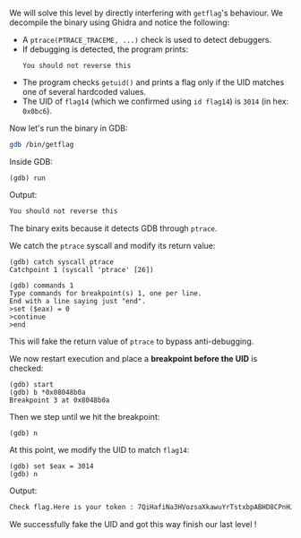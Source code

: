 We will solve this level by directly interfering with `getflag`'s behaviour.
We decompile the binary using Ghidra and notice the following:
- A `ptrace(PTRACE_TRACEME, ...)` check is used to detect debuggers.
- If debugging is detected, the program prints:
  ```
  You should not reverse this
  ```
- The program checks `getuid()` and prints a flag only if the UID matches one of several hardcoded values.
- The UID of `flag14` (which we confirmed using `id flag14`) is `3014` (in hex: `0x0bc6`).

Now let's run the binary in GDB:
```bash
gdb /bin/getflag
```
Inside GDB:
```gdb
(gdb) run
```
Output:
```bash
You should not reverse this
```
The binary exits because it detects GDB through `ptrace`.

We catch the `ptrace` syscall and modify its return value:
```gdb
(gdb) catch syscall ptrace
Catchpoint 1 (syscall 'ptrace' [26])

(gdb) commands 1
Type commands for breakpoint(s) 1, one per line.
End with a line saying just "end".
>set ($eax) = 0
>continue
>end
```
This will fake the return value of `ptrace` to bypass anti-debugging.

We now restart execution and place a **breakpoint before the UID** is checked:
```gdb
(gdb) start
(gdb) b *0x08048b0a
Breakpoint 3 at 0x8048b0a
```

Then we step until we hit the breakpoint:
```gdb
(gdb) n
```
At this point, we modify the UID to match `flag14`:
```gdb
(gdb) set $eax = 3014
(gdb) n
```

Output:
```bash
Check flag.Here is your token : 7QiHafiNa3HVozsaXkawuYrTstxbpABHD8CPnHJ
```
We successfully fake the UID and got this way finish our last level !